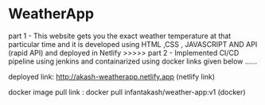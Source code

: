 # WeatherApp
part 1  - This website gets you the exact weather temperature at that particular time and it is developed using HTML ,CSS , JAVASCRIPT AND API (rapid API) and deployed in Netlify >>>>>
part 2 - Implemented CI/CD pipeline using jenkins and containarized using docker links given below ......


deployed link: http://akash-weatherapp.netlify.app (netlify link)

docker image pull link : docker pull infantakash/weather-app:v1 (docker)


